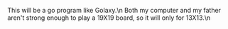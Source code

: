 This will be a go program like Golaxy.\n
Both my computer and my father aren't strong enough to play a 19X19 board, so it will only for 13X13.\n

